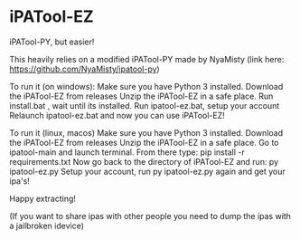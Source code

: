 # iPATool-EZ
 iPATool-PY, but easier!

This heavily relies on a modified iPATool-PY made by NyaMisty (link here: https://github.com/NyaMisty/ipatool-py)

To run it (on windows):
Make sure you have Python 3 installed.
Download the iPATool-EZ from releases
Unzip the iPATool-EZ in a safe place.
Run install.bat , wait until its installed.
Run ipatool-ez.bat, setup your account
Relaunch ipatool-ez.bat and now you can use iPATool-EZ!

To run it (linux, macos)
Make sure you have Python 3 installed.
Download the iPATool-EZ from releases
Unzip the iPATool-EZ in a safe place.
Go to ipatool-main and launch terminal.
From there type: pip install -r requirements.txt
Now go back to the directory of iPATool-EZ and run: py ipatool-ez.py
Setup your account, run py ipatool-ez.py again and get your ipa's!

Happy extracting!

(If you want to share ipas with other people you need to dump the ipas with a jailbroken idevice)